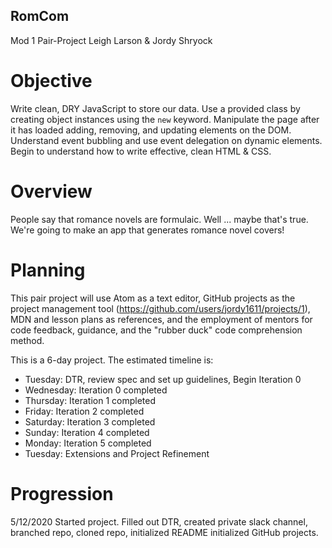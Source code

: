 
## RomCom
Mod 1 Pair-Project
Leigh Larson & Jordy Shryock

# Objective

Write clean, DRY JavaScript to store our data. Use a provided class by creating object instances using the `new` keyword. Manipulate the page after it has loaded adding, removing, and updating elements on the DOM. Understand event bubbling and use event delegation on dynamic elements. Begin to understand how to write effective, clean HTML & CSS.

# Overview

People say that romance novels are formulaic. Well ... maybe that's true. We're going to make an app that generates romance novel covers!

# Planning
This pair project will use Atom as a text editor, GitHub projects as the project management tool (https://github.com/users/jordy1611/projects/1), MDN and lesson plans as references, and the employment of mentors for code feedback, guidance, and the "rubber duck" code comprehension method.

This is a 6-day project. The estimated timeline is:
* Tuesday: DTR, review spec and set up guidelines, Begin Iteration 0
* Wednesday: Iteration 0 completed
* Thursday: Iteration 1 completed
* Friday: Iteration 2 completed
* Saturday: Iteration 3 completed
* Sunday: Iteration 4 completed
* Monday: Iteration 5 completed
* Tuesday: Extensions and Project Refinement


# Progression

5/12/2020
Started project. Filled out DTR, created private slack channel, branched repo, cloned repo, initialized README initialized GitHub projects.
